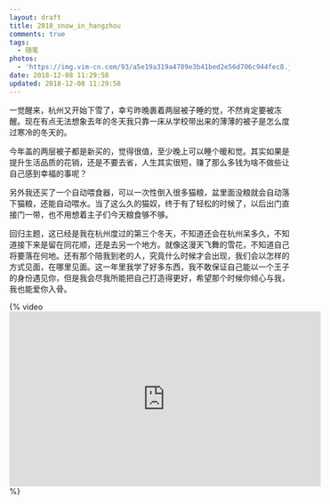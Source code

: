 ```yaml
---
layout: draft
title: 2018_snow_in_hangzhou
comments: true
tags:
  - 随笔
photos:
  - 'https://img.vim-cn.com/93/a5e19a319a4789e3b41bed2e56d706c944fec8.jpg'
date: 2018-12-08 11:29:58
updated: 2018-12-08 11:29:58
---
```


一觉醒来，杭州又开始下雪了，幸亏昨晚裹着两层被子睡的觉，不然肯定要被冻醒。现在有点无法想象去年的冬天我只靠一床从学校带出来的薄薄的被子是怎么度过寒冷的冬天的。

今年盖的两层被子都是新买的，觉得很值，至少晚上可以睡个暖和觉。其实如果是提升生活品质的花销，还是不要去省，人生其实很短，赚了那么多钱为啥不做些让自己感到幸福的事呢？

另外我还买了一个自动喂食器，可以一次性倒入很多猫粮，盆里面没粮就会自动落下猫粮，还能自动喂水。当了这么久的猫奴，终于有了轻松的时候了，以后出门直接门一带，也不用想着主子们今天粮食够不够。

回归主题，这已经是我在杭州度过的第三个冬天，不知道还会在杭州呆多久，不知道接下来是留在同花顺，还是去另一个地方。就像这漫天飞舞的雪花，不知道自己将要落在何地。还有那个陪我到老的人，究竟什么时候才会出现，我们会以怎样的方式见面，在哪里见面。这一年里我学了好多东西，我不敢保证自己能以一个王子的身份遇见你，但是我会尽我所能把自己打造得更好，希望那个时候你倾心与我，我也能爱你入骨。

{% video <iframe width="560" height="315" src="https://fs.andylistudio.com/1544261721376-420a1140-7b11-4583-89f4-dc097bb31797.mp4" frameborder="0" gesture="media" allow="encrypted-media" allowfullscreen></iframe> %}
